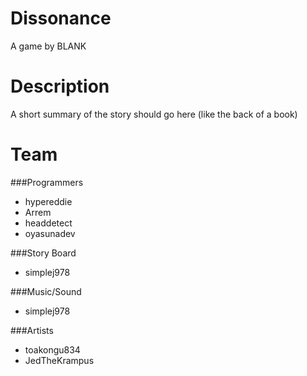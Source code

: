 Dissonance
=============
A game by BLANK


Description
=============
A short summary of the story should go here (like the back of a book)

Team
=============

###Programmers
* hypereddie
* Arrem
* headdetect
* oyasunadev

###Story Board
* simplej978

###Music/Sound
* simplej978

###Artists
* toakongu834
* JedTheKrampus
